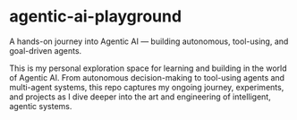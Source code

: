 # agentic-ai-playground
A hands-on journey into Agentic AI — building autonomous, tool-using, and goal-driven agents.

This is my personal exploration space for learning and building in the world of Agentic AI. From autonomous decision-making to tool-using agents and multi-agent systems, this repo captures my ongoing journey, experiments, and projects as I dive deeper into the art and engineering of intelligent, agentic systems.
